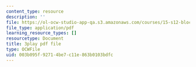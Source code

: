 ```yaml
---
content_type: resource
description: ''
file: https://ol-ocw-studio-app-qa.s3.amazonaws.com/courses/15-s12-blockchain-and-money-fall-2018/003b095f92714be7c11e863b0103bdfc_EH6vE97qIP4.pdf
file_type: application/pdf
learning_resource_types: []
resourcetype: Document
title: 3play pdf file
type: OCWFile
uid: 003b095f-9271-4be7-c11e-863b0103bdfc
---
```

